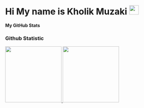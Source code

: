 Hi My name is Kholik Muzaki <img src="https://raw.githubusercontent.com/iampavangandhi/iampavangandhi/master/gifs/Hi.gif" width="30px">
================================

<b>My GitHub Stats</b>

### Github Statistic
<p align="left">
<a href="https://github.com/muhammad-ramdani">
  <img height="180em" src="https://github-readme-stats-eight-theta.vercel.app/api?username=Kholik-Muzaki&show_icons=true&theme=algolia&include_all_commits=true&count_private=true"/>
  <img height="180em" src="https://github-readme-stats-eight-theta.vercel.app/api/top-langs/?username=Kholik-Muzaki&layout=compact&langs_count=8&theme=algolia"/>
</a>
</p>
